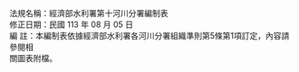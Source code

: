 法規名稱：經濟部水利署第十河川分署編制表  
修正日期：民國 113 年 08 月 05 日  
編 註：本編制表依據經濟部水利署各河川分署組織準則第5條第1項訂定，內容請參閱相  
關圖表附檔。  


